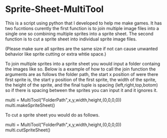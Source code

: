 # Sprite-Sheet-MultiTool
This is a script using python that I developed to help me make games. It has two fucntions curently the first function is to join multiple image files into a single one so combining multiple sprites into a sprite sheet. The second function is to cut a sprite sheet into individual sprite image files.

(Please make sure all sprites are the same size if not can cause unwanted behavior like sprite cutting or extra whtie space.)

To join multiple sprites into a sprite sheet you would input a folder containg the images like so.
Below is a example of how to call the join function the arguments are as follows the folder path, the start x position of were there first sprite is, the start y position of the first sprite, the width of the sprite, the height of the sprite, and the final tuple is spacing (left,right,top,botom) so if there is spacing between the sprites you can input it and it ignores it. 

multi = MultiTool("FolderPath",x,y,width,height,(0,0,0,0))
multi.makeSpriteSheet()

To cut a sprite sheet you would do as follows.

multi = MultiTool("FolderPath",x,y,width,height,(0,0,0,0))
multi.cutSpriteSheet()
